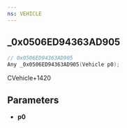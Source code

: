 ```yaml
---
ns: VEHICLE
---
```

## _0x0506ED94363AD905

```c
// 0x0506ED94363AD905
Any _0x0506ED94363AD905(Vehicle p0);
```

CVehicle+1420

## Parameters
* **p0**

